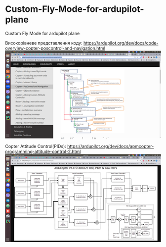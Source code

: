 # Custom-Fly-Mode-for-ardupilot-plane
Custom Fly Mode for ardupilot plane

Високорівневе представлення коду:
https://ardupilot.org/dev/docs/code-overview-copter-poscontrol-and-navigation.html
![](ВокорівеПредставленняКодуРежимуАрдупайлот.png)



Copter Attitude Control(PIDs):
https://ardupilot.org/dev/docs/apmcopter-programming-attitude-control-2.html
![](CopterAttitudeControl.png)

